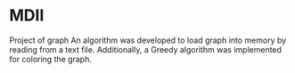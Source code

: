 # MDII
Project of graph
An algorithm was developed to load graph into memory by reading from a text file. 
Additionally, a Greedy algorithm was implemented for coloring the graph.
